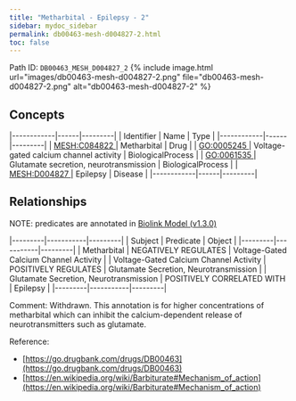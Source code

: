 ```yaml
---
title: "Metharbital - Epilepsy - 2"
sidebar: mydoc_sidebar
permalink: db00463-mesh-d004827-2.html
toc: false 
---
```



Path ID: `DB00463_MESH_D004827_2`
{% include image.html url="images/db00463-mesh-d004827-2.png" file="db00463-mesh-d004827-2.png" alt="db00463-mesh-d004827-2" %}

## Concepts

|------------|------|---------|
| Identifier | Name | Type    |
|------------|------|---------|
| <a href="https://identifiers.org/MESH:C084822">MESH:C084822 </a> | Metharbital | Drug |
| <a href="https://identifiers.org/GO:0005245">GO:0005245 </a> | Voltage-gated calcium channel activity | BiologicalProcess |
| <a href="https://identifiers.org/GO:0061535">GO:0061535 </a> | Glutamate secretion, neurotransmission | BiologicalProcess |
| <a href="https://identifiers.org/MESH:D004827">MESH:D004827 </a> | Epilepsy | Disease |
|------------|------|---------|

## Relationships


NOTE: predicates are annotated in <a href="https://github.com/biolink/biolink-model/releases/tag/v1.3.0">Biolink Model (v1.3.0)</a>

|---------|-----------|---------|
| Subject | Predicate | Object  |
|---------|-----------|---------|
| Metharbital | NEGATIVELY REGULATES | Voltage-Gated Calcium Channel Activity |
| Voltage-Gated Calcium Channel Activity | POSITIVELY REGULATES | Glutamate Secretion, Neurotransmission |
| Glutamate Secretion, Neurotransmission | POSITIVELY CORRELATED WITH | Epilepsy |
|---------|-----------|---------|

Comment: Withdrawn. This annotation is for higher concentrations of metharbital which can inhibit the calcium-dependent release of neurotransmitters such as glutamate.

Reference: 
  - [https://go.drugbank.com/drugs/DB00463](https://go.drugbank.com/drugs/DB00463)
  - [https://en.wikipedia.org/wiki/Barbiturate#Mechanism_of_action](https://en.wikipedia.org/wiki/Barbiturate#Mechanism_of_action)
